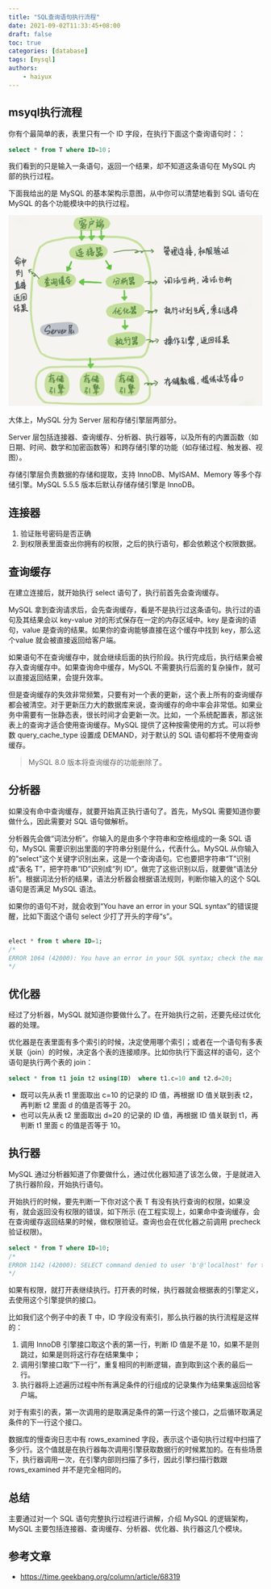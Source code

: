 ```yaml
---
title: "SQL查询语句执行流程"
date: 2021-09-02T11:33:45+08:00
draft: false
toc: true
categories: [database]
tags: [mysql]
authors:
    - haiyux
---
```


## msyql执行流程

你有个最简单的表，表里只有一个 ID 字段，在执行下面这个查询语句时：：

```sql
select * from T where ID=10；
```

我们看到的只是输入一条语句，返回一个结果，却不知道这条语句在 MySQL 内部的执行过程。

下面我给出的是 MySQL 的基本架构示意图，从中你可以清楚地看到 SQL 语句在 MySQL 的各个功能模块中的执行过程。

![](/images/2344773-20210902114150145-364288199.png)

大体上，MySQL 分为 Server 层和存储引擎层两部分。

Server 层包括连接器、查询缓存、分析器、执行器等，以及所有的内置函数（如日期、时间、数学和加密函数等）和跨存储引擎的功能（如存储过程、触发器、视图）。

存储引擎层负责数据的存储和提取，支持 InnoDB、MyISAM、Memory 等多个存储引擎。MySQL 5.5.5 版本后默认存储存储引擎是 InnoDB。

## 连接器

1. 验证账号密码是否正确
2. 到权限表里面查出你拥有的权限，之后的执行语句，都会依赖这个权限数据。

## 查询缓存

在建立连接后，就开始执行 select 语句了，执行前首先会查询缓存。

MySQL 拿到查询请求后，会先查询缓存，看是不是执行过这条语句。执行过的语句及其结果会以 key-value 对的形式保存在一定的内存区域中。key 是查询的语句，value 是查询的结果。如果你的查询能够直接在这个缓存中找到 key，那么这个value 就会被直接返回给客户端。

如果语句不在查询缓存中，就会继续后面的执行阶段。执行完成后，执行结果会被存入查询缓存中。如果查询命中缓存，MySQL 不需要执行后面的复杂操作，就可以直接返回结果，会提升效率。

但是查询缓存的失效非常频繁，只要有对一个表的更新，这个表上所有的查询缓存都会被清空。对于更新压力大的数据库来说，查询缓存的命中率会非常低。如果业务中需要有一张静态表，很长时间才会更新一次。比如，一个系统配置表，那这张表上的查询才适合使用查询缓存。MySQL 提供了这种按需使用的方式。可以将参数 query_cache_type 设置成 DEMAND，对于默认的 SQL 语句都将不使用查询缓存。

>  MySQL 8.0 版本将查询缓存的功能删除了。

## 分析器

如果没有命中查询缓存，就要开始真正执行语句了。首先，MySQL 需要知道你要做什么，因此需要对 SQL 语句做解析。

分析器先会做“词法分析”。你输入的是由多个字符串和空格组成的一条 SQL 语句，MySQL 需要识别出里面的字符串分别是什么，代表什么。MySQL 从你输入的"select"这个关键字识别出来，这是一个查询语句。它也要把字符串“T”识别成“表名 T”，把字符串“ID”识别成“列 ID”。做完了这些识别以后，就要做“语法分析”。根据词法分析的结果，语法分析器会根据语法规则，判断你输入的这个 SQL 语句是否满足 MySQL 语法。

如果你的语句不对，就会收到“You have an error in your SQL syntax”的错误提醒，比如下面这个语句 select 少打了开头的字母“s”。

```sql

elect * from t where ID=1;
/*
ERROR 1064 (42000): You have an error in your SQL syntax; check the manual that corresponds to your MySQL server version for the right syntax to use near 'elect * from t where ID=1' at line 1
*/
```

## 优化器

经过了分析器，MySQL 就知道你要做什么了。在开始执行之前，还要先经过优化器的处理。

优化器是在表里面有多个索引的时候，决定使用哪个索引；或者在一个语句有多表关联（join）的时候，决定各个表的连接顺序。比如你执行下面这样的语句，这个语句是执行两个表的 join：

```sql
select * from t1 join t2 using(ID)  where t1.c=10 and t2.d=20;
```

- 既可以先从表 t1 里面取出 c=10 的记录的 ID 值，再根据 ID 值关联到表 t2，再判断 t2 里面 d 的值是否等于 20。
- 也可以先从表 t2 里面取出 d=20 的记录的 ID 值，再根据 ID 值关联到 t1，再判断 t1 里面 c 的值是否等于 10。

## 执行器

MySQL 通过分析器知道了你要做什么，通过优化器知道了该怎么做，于是就进入了执行器阶段，开始执行语句。

开始执行的时候，要先判断一下你对这个表 T 有没有执行查询的权限，如果没有，就会返回没有权限的错误，如下所示 (在工程实现上，如果命中查询缓存，会在查询缓存返回结果的时候，做权限验证。查询也会在优化器之前调用 precheck 验证权限)。

```sql
select * from T where ID=10;
/*
ERROR 1142 (42000): SELECT command denied to user 'b'@'localhost' for table 'T'
*/
```

如果有权限，就打开表继续执行。打开表的时候，执行器就会根据表的引擎定义，去使用这个引擎提供的接口。

比如我们这个例子中的表 T 中，ID 字段没有索引，那么执行器的执行流程是这样的：

1. 调用 InnoDB 引擎接口取这个表的第一行，判断 ID 值是不是 10，如果不是则跳过，如果是则将这行存在结果集中；
2. 调用引擎接口取“下一行”，重复相同的判断逻辑，直到取到这个表的最后一行。
3. 执行器将上述遍历过程中所有满足条件的行组成的记录集作为结果集返回给客户端。

对于有索引的表，第一次调用的是取满足条件的第一行这个接口，之后循环取满足条件的下一行这个接口。

数据库的慢查询日志中有 rows_examined 字段，表示这个语句执行过程中扫描了多少行。这个值就是在执行器每次调用引擎获取数据行的时候累加的。在有些场景下，执行器调用一次，在引擎内部则扫描了多行，因此引擎扫描行数跟 rows_examined 并不是完全相同的。

## 总结

主要通过对一个 SQL 语句完整执行过程进行讲解，介绍 MySQL 的逻辑架构，MySQL 主要包括连接器、查询缓存、分析器、优化器、执行器这几个模块。



## 参考文章

- https://time.geekbang.org/column/article/68319
